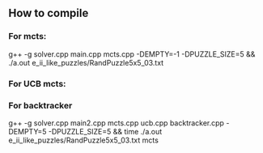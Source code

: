 How to compile
-------------

### For mcts:

g++  -g solver.cpp main.cpp mcts.cpp  -DEMPTY=-1  -DPUZZLE_SIZE=5  &&  ./a.out e_ii_like_puzzles/RandPuzzle5x5_03.txt


### For UCB mcts: 


### For backtracker
g++  -g  solver.cpp main2.cpp mcts.cpp ucb.cpp  backtracker.cpp -DEMPTY=5 -DPUZZLE_SIZE=5  &&  time ./a.out e_ii_like_puzzles/RandPuzzle5x5_03.txt mcts
